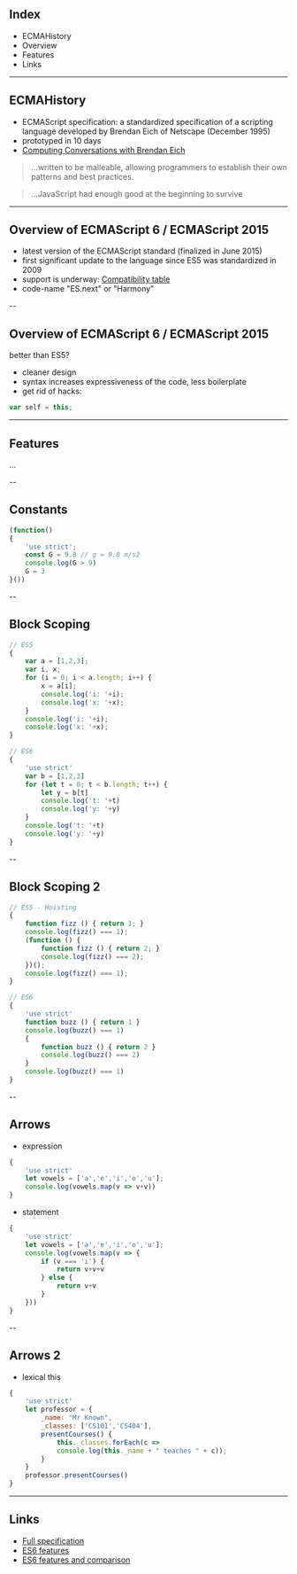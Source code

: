 ## Index

* ECMAHistory
* Overview
* Features
* Links

---
## ECMAHistory

* ECMAScript specification: a standardized specification of a scripting language developed by Brendan Eich of Netscape (December 1995)
* prototyped in 10 days
* [Computing Conversations with Brendan Eich](https://www.youtube.com/watch?v=IPxQ9kEaF8c)

> ...written to be malleable, allowing programmers to establish their own patterns and best practices.


> ...JavaScript had enough good at the beginning to survive

---
## Overview of ECMAScript 6 / ECMAScript 2015

* latest version of the ECMAScript standard (finalized in June 2015)
* first significant update to the language since ES5 was standardized in 2009
* support is underway: [Compatibility table](http://kangax.github.io/compat-table/es6/)
* code-name "ES.next" or "Harmony"

--
## Overview of ECMAScript 6 / ECMAScript 2015

better than ES5?
* cleaner design
* syntax increases expressiveness of the code, less boilerplate
* get rid of hacks: 

```javascript 
var self = this;
```

---
## Features
...

--
## Constants
```javascript 
(function()
{
    'use strict';
	const G = 9.8 // g = 9.8 m/s2
	console.log(G > 9)
	G = 3
}())
```

--
## Block Scoping
```javascript 
// ES5
{
	var a = [1,2,3];
	var i, x;
	for (i = 0; i < a.length; i++) {
	    x = a[i];
	    console.log('i: '+i);
	    console.log('x: '+x);
	}
	console.log('i: '+i);
	console.log('x: '+x);
}

// ES6
{
    'use strict'
    var b = [1,2,3]
    for (let t = 0; t < b.length; t++) {
        let y = b[t]
        console.log('t: '+t)
        console.log('y: '+y)
    }
    console.log('t: '+t)
    console.log('y: '+y)
}
```

--
## Block Scoping 2
```javascript 
// ES5 - Hoisting
{
	function fizz () { return 1; }
    console.log(fizz() === 1);
    (function () {
        function fizz () { return 2; }
        console.log(fizz() === 2);
    })();
    console.log(fizz() === 1);
}

// ES6
{
    'use strict'
    function buzz () { return 1 }
    console.log(buzz() === 1)
    {
        function buzz () { return 2 }
        console.log(buzz() === 2)
    }
    console.log(buzz() === 1)
}
```

--
## Arrows
* expression

```javascript 
{
    'use strict'
	let vowels = ['a','e','i','o','u'];
	console.log(vowels.map(v => v+v))
}
```

* statement

```javascript
{
    'use strict'
	let vowels = ['a','e','i','o','u'];
	console.log(vowels.map(v => {
		if (v === 'i') {
			return v+v+v
		} else {
			return v+v
		}
	}))
}
```

--
## Arrows 2
* lexical this

```javascript
{
	'use strict'
	let professor = {
  		_name: "Mr Known",
  		_classes: ['CS101','CS404'],
  		presentCourses() {
    		this._classes.forEach(c =>
      		console.log(this._name + " teaches " + c));
  		}
	}
	professor.presentCourses()
}
```

---
## Links

* [Full specification](http://www.ecma-international.org/ecma-262/6.0/)
* [ES6 features](https://github.com/lukehoban/es6features)
* [ES6 features and comparison](http://es6-features.org/)